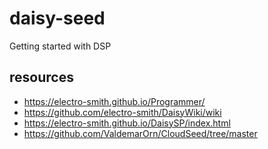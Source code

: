 # daisy-seed
Getting started with DSP

## resources
- https://electro-smith.github.io/Programmer/
- https://github.com/electro-smith/DaisyWiki/wiki
- https://electro-smith.github.io/DaisySP/index.html
- https://github.com/ValdemarOrn/CloudSeed/tree/master
